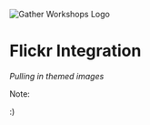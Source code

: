 ![Gather Workshops Logo](/Building-with-jQuery/slideshow/images/gw_logo_header.png)

# Flickr Integration
_Pulling in themed images_


Note:

:)